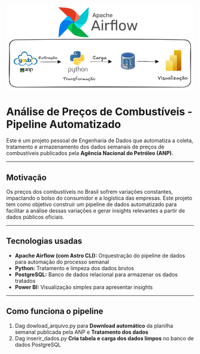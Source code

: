 <p align="center">
  <img src="https://github.com/CrisSantosDB/precos_combustuveis/blob/main/projeto_preco_combustivel.png" width="500"/>
</p>



# Análise de Preços de Combustíveis - Pipeline Automatizado

Este é um projeto pessoal de Engenharia de Dados que automatiza a coleta, tratamento e armazenamento dos dados semanais de preços de combustíveis publicados pela **Agência Nacional do Petróleo (ANP)**.

---

## Motivação

Os preços dos combustíveis no Brasil sofrem variações constantes, impactando o bolso do consumidor e a logística das empresas. Este projeto tem como objetivo construir um pipeline de dados automatizado para facilitar a análise dessas variações e gerar insights relevantes a partir de dados públicos oficiais.

---

## Tecnologias usadas

- **Apache Airflow (com Astro CLI):** Orquestração do pipeline de dados para automação do processo semanal  
- **Python:** Tratamento e limpeza dos dados brutos  
- **PostgreSQL:** Banco de dados relacional para armazenar os dados tratados  
- **Power BI:** Visualização simples para apresentar insights 

---

## Como funciona o pipeline

1. Dag dowload_arquivo.py para **Download automático** da planilha semanal publicada pela ANP  e  **Tratamento dos dados** 
2. Dag inserir_dados.py **Cria tabela e carga dos dados limpos** no banco de dados PostgreSQL  







